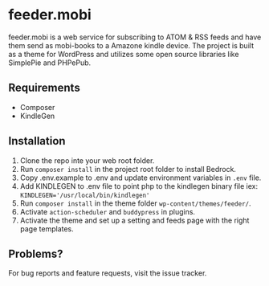 # feeder.mobi
feeder.mobi is a web service for subscribing to ATOM & RSS feeds and have them send as mobi-books to a Amazone kindle device. The project is built as a theme for WordPress and utilizes some open source libraries like SimplePie and PHPePub.

## Requirements
* Composer
* KindleGen

## Installation
1. Clone the repo inte your web root folder.
2. Run `composer install` in the project root folder to install Bedrock.
5. Copy .env.example to .env and update environment variables in `.env` file.
6. Add KINDLEGEN to .env file to point php to the kindlegen binary file iex: `KINDLEGEN='/usr/local/bin/kindlegen'`
2. Run `composer install` in the theme folder `wp-content/themes/feeder/`.
3. Activate `action-scheduler` and `buddypress` in plugins.
4. Activate the theme and set up a setting and feeds page with the right page templates.

## Problems?
For bug reports and feature requests, visit the issue tracker.